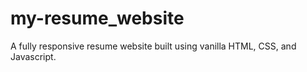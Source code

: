# my-resume_website

A fully responsive resume website built using vanilla HTML, CSS, and Javascript.
